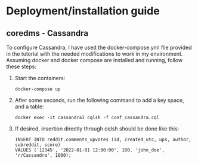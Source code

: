 # Deployment/installation guide

## coredms - Cassandra

To configure Cassandra, I have used the docker-compose.yml file provided in the tutorial
with the needed modifications to work in my environment. Assuming docker and docker compose
are installed and running, follow these steps:

1. Start the containers:
    ```
    docker-compose up
    ```
2. After some seconds, run the following command to add a
   key space, and a table:
   ```
   docker exec -it cassandra1 cqlsh -f conf_cassandra.cql 
   ```
3. If desired, insertion directly through cqlsh should be done like this:
   ```
   INSERT INTO reddit.comments_upvotes (id, created_utc, ups, author, subreddit, score)
   VALUES ('12345', '2022-01-01 12:00:00', 100, 'john_doe', 'r/Cassandra', 1000);
   ```
